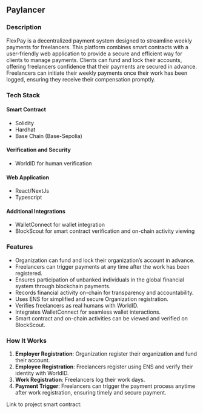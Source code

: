 ## Paylancer

### Description

FlexPay is a decentralized payment system designed to streamline weekly payments for freelancers. This platform combines smart contracts with a user-friendly web application to provide a secure and efficient way for clients to manage payments. Clients can fund and lock their accounts, offering freelancers confidence that their payments are secured in advance. Freelancers can initiate their weekly payments once their work has been logged, ensuring they receive their compensation promptly.

### Tech Stack

#### Smart Contract

- Solidity
- Hardhat
- Base Chain (Base-Sepolia)

#### Verification and Security

- WorldID for human verification

#### Web Application

- React/NextJs
- Typescript

#### Additional Integrations

- WalletConnect for wallet integration
- BlockScout for smart contract verification and on-chain activity viewing

### Features

- Organization can fund and lock their organization’s account in advance.
- Freelancers can trigger payments at any time after the work has been registered.
- Ensures participation of unbanked individuals in the global financial system through blockchain payments.
- Records financial activity on-chain for transparency and accountability.
- Uses ENS for simplified and secure Organization registration.
- Verifies freelancers as real humans with WorldID.
- Integrates WalletConnect for seamless wallet interactions.
- Smart contract and on-chain activities can be viewed and verified on BlockScout.

### How It Works

1. **Employer Registration**: Organization register their organization and fund their account.
2. **Employee Registration**: Freelancers register using ENS and verify their identity with WorldID.
3. **Work Registration**: Freelancers log their work days.
4. **Payment Trigger**: Freelancers can trigger the payment process anytime after work registration, ensuring timely and secure payment.

Link to project smart contract:

